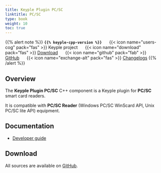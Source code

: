```yaml
---
title: Keyple Plugin PC/SC
linktitle: PC/SC
type: book
weight: 10
toc: true
---
```


{{% alert note %}}
**`{{% keyple-cpp-version %}}`**
&nbsp;&nbsp;&nbsp;&nbsp;&nbsp;{{< icon name="users-cog" pack="fas" >}}
Keyple project
&nbsp;&nbsp;&nbsp;&nbsp;&nbsp;{{< icon name="download" pack="fas" >}}
[Download](#download)
&nbsp;&nbsp;&nbsp;&nbsp;&nbsp;{{< icon name="github" pack="fab" >}}
[GitHub](https://github.com/eclipse/keyple-cpp/tree/master/component/keyple-plugin/pcsc)
&nbsp;&nbsp;&nbsp;&nbsp;&nbsp;{{< icon name="exchange-alt" pack="fas" >}}
[Changelogs](https://github.com/eclipse/keyple-cpp/releases/)
{{% /alert %}}

## Overview

The **Keyple Plugin PC/SC** C++ component is a Keyple plugin for **PC/SC** smart card readers.

It is compatible with **PC/SC Reader** (Windows PC/SC WinScard API, Unix PC/SC lite API) equipment.

## Documentation

<ul>
    <li><a href="../../../docs/developer-guide/local-application">Developer guide</a></li>
</ul>

## Download

All sources are available on [GitHub](https://github.com/eclipse/keyple-cpp/).